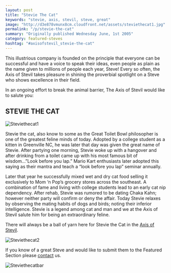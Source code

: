 ```yaml
---
layout: post
title: "Stevie The Cat"
keywords: "stevie, axis, stevil, steve, great"
image: "http://d3e878vmunx8cm.cloudfront.net/assets/steviethecat1.jpg"
permalink: "/p/stevie-the-cat"
summary: "Originally published Wednesday June, 1st 2005"
category: featured-steves
hashtag: "#axisofstevil_stevie-the-cat"
---
```


[id_1]: http://d3e878vmunx8cm.cloudfront.net/assets/steviethecat1.jpg "Steviethecat1"[id_2]: http://d3e878vmunx8cm.cloudfront.net/assets/steviethecat2.jpg "Steviethecat2"[id_3]: http://d3e878vmunx8cm.cloudfront.net/assets/steviethecatmural.jpg "Steviethecatbar"
This illustrious company is founded on the principle that everyone can be successful and have a voice to speak their ideas, even people as plain as the name given to millions of people each year, Steve! Every so often, the Axis of Stevil takes pleasure in shining the proverbial spotlight on a Steve who shows excellence in their field.

In an ongoing effort to break the animal barrier, The Axis of Stevil would like to salute you:

## STEVIE THE CAT ##

![Steviethecat1][id_1]

Stevie the cat, also know to some as the Great Toilet Bowl philosopher is one of the greatest feline minds of today. Adopted by a college student as a kitten in Greenville NC, he was later that day was given the great name of Stevie. After partying one morning, Stevie woke up with a hangover and after drinking from a toilet came up with his most famous bit of wisdom…”Look before you lap.” Mario Kart enthusiasts later adopted this saying as their mantra and teach a “look before you lap” seminar annually.

Later that year he successfully mixed wet and dry cat food selling it exclusively to Mom ‘n Pop’s grocery stores across the southeast. A combination of fame and living with college students lead to an early cat nip dependency. After rehab, Stevie was rumored to be dating Chaka Kahn; however neither party will confirm or deny the affair. Today Stevie relaxes by observing the mating habits of dogs and birds; noting their inferior intelligence. Stevie is a legend among cat and man and we at the Axis of Stevil salute him for being an extraordinary feline.

There will always be a ball of yarn here for Stevie the Cat in the [Axis of Stevil](/ "Axis of Stevil").

![Steviethecat2][id_2]

If you know of a great Steve and would like to submit them to the Featured Section please [contact](/contact) us.

![Steviethecatbar][id_3]
